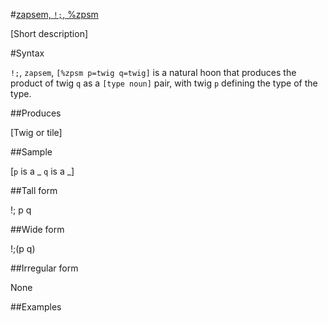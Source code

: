 #[zapsem, `!;`, %zpsm](#zpsm)

[Short description]

#Syntax

`!;`, `zapsem`, `[%zpsm p=twig q=twig]` is a natural hoon that
produces the product of twig `q` as a `[type noun]` pair, with
twig `p` defining the type of the type.

##Produces

[Twig or tile]

##Sample

[`p` is a _
`q` is a _]

##Tall form

!;  p
        q

##Wide form

!;(p q)

##Irregular form

None

##Examples




